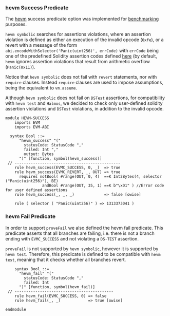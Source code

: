 ### hevm Success Predicate

The [hevm](https://github.com/ethereum/hevm) success predicate option was implemented for [benchmarking](https://github.com/eth-sc-comp/benchmarks/tree/deb3faa7e42993a057ba52935368a89f08970f19) purposes.

`hevm symbolic` searches for assertions violations, where an assertion violation is defined as either an execution of the invalid opcode (`0xfe`), or a revert with a message of the form `abi.encodeWithSelector('Panic(uint256)', errCode)` with `errCode` being one of the predefined Solidity assertion codes defined [here](https://docs.soliditylang.org/en/latest/control-structures.html#panic-via-assert-and-error-via-require) (by default, `hevm` ignores assertion violations that result from arithmetic overflow (`Panic(0x11)`).

Notice that `hevm symbolic` does not fail with `revert` statements, nor with `require` clauses. Instead `require` clauses are used to impose assumptions, being the equivalent to `vm.assume`.

Although `hevm symbolic` does not fail on `DSTest` assertions, for compatibility with `hevm test` and `Halmos`, we decided to check only user-defined solidity assertion violations and `DSTest` violations, in addition to the invalid opcode.

```k
module HEVM-SUCCESS
    imports EVM
    imports EVM-ABI

  syntax Bool ::=
      "hevm_success" "("
        statusCode: StatusCode ","
        failed: Int ","
        output: Bytes
      ")" [function, symbol(hevm_success)]
 // ----------------------------------------------
    rule hevm_success(EVMC_SUCCESS, 0, _)  => true
    rule hevm_success(EVMC_REVERT, _, OUT) => true
      requires notBool( #range(OUT, 0, 4)  ==K Int2Bytes(4, selector ("Panic(uint256)"), BE)
                andBool #range(OUT, 35, 1) ==K b"\x01" ) //Error code for user defined assertions
    rule hevm_success(_, _, _)             => false [owise]

    rule ( selector ( "Panic(uint256)" ) => 1313373041 )
```

### hevm Fail Predicate

In order to support `proveFail` we also defined the hevm fail predicate. This predicate asserts that all branches are failing, i.e. there is not a branch ending with `EVMC_SUCCESS` and not violating a `DS-TEST` assertion.

`proveFail` is not supported by `hevm symbolic`, however it is supported by `hevm test`. Therefore, this predicate is defined to be compatible with `hevm test`, meaning that it checks whether all branches revert. 

```k
    syntax Bool ::=
      "hevm_fail" "("
        statusCode: StatusCode ","
        failed: Int
      ")" [function, symbol(hevm_fail)]
 // -------------------------------------------
    rule hevm_fail(EVMC_SUCCESS, 0) => false
    rule hevm_fail(_, _)            => true [owise]

endmodule
```
